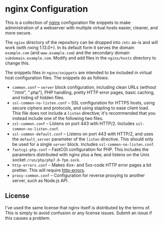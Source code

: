 # nginx Configuration

This is a collection of [nginx](https://nginx.org/) configuration file snippets to make administration of a webserver with multiple virtual hosts easier, cleaner, and more secure.

The `nginx` directory of the repository can be dropped into `/etc` as-is and will work (with nxing 1.13.0+). In its default form it serves the domain `example.com` (and `www.example.com`) and the secondary domain `subdomain.example.com`. Modify and add files in the `nginx/hosts` directory to change this.

The snippets files in `nginx/snippets` are intended to be included in virtual host configuration files. The snippets do as follows:

- `common.conf` – `server` block configuration, including clean URLs (without ".html", ".php"), PHP handling, pretty HTTP error pages, basic caching, and hiding of hidden files.
- `ssl-common-no-listen.conf` – SSL configuration for HTTPS hosts, using secure ciphers and protocols, and using stapling to ease client load. This file does not include a `listen` directive; it's recommended that you instead include one of the following two files.
- `ssl-common.conf` – Listens on port 443 with HTTP/2. Includes `ssl-common-no-listen.conf`.
- `ssl-common-default.conf` – Listens on port 443 with HTTP/2, and uses the `default_server` parameter of the `listen` directive. This should only be used for a single `server` block. Includes `ssl-common-no-listen.conf`.
- `fastcgi-php.conf` – FastCGI configuration for PHP. This includes the parameters distributed with nginx plus a few, and listens on the Unix socket `/run/php/php7.0-fpm.sock`.
- `http-errors.conf` – Makes 4xx- and 5xx-code HTTP error pages a bit prettier. This will require [http-errors](https:/github.com/blieque/http-errors).
- `proxy-common.conf` – Configuration for reverse proxying to another server, such as Node.js API.

## License

I've used the same license that nginx itself is distributed by the terms of. This is simply to avoid confusion or any license issues. Submit an issue if this causes a problem.
